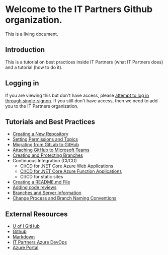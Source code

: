 # Welcome to the IT Partners Github organization. 

This is a living document. 

## Introduction

This is a tutorial on best practices inside IT Partners (what IT Partners does) and a tutorial (how to do it). 

## Logging in

If you are viewing this but don't have access, please [attempt to log in through single-signon](https://github.com/orgs/itpartnersillinois/sso). If you still don't have access, then we need to add you to the IT Partners organization. 

## Tutorials and Best Practices
* [Creating a New Repository](https://github.com/itpartnersillinois/tutorial/blob/master/Creating_Repository.md)
* [Setting Permissions and Topics](https://github.com/itpartnersillinois/tutorial/blob/master/Setting_Permissions_and_Topics.md)
* [Migrating from GitLab to GitHub](https://github.com/itpartnersillinois/tutorial/blob/master/Migrating_from_GitLab_to_GitHub.md)
* [Attaching GitHub to Microsoft Teams](https://github.com/itpartnersillinois/tutorial/blob/master/Attaching_GitHub_to_Microsoft_Teams.md)
* [Creating and Protecting Branches](https://github.com/itpartnersillinois/tutorial/blob/master/protecting_branches.md)
* Continuous Integration (CI/CD) 
     * CI/CD for .NET Core Azure Web Applications
     * [CI/CD for .NET Core Azure Function Applications](https://github.com/itpartnersillinois/tutorial/blob/master/CICD_Function_Apps.md)
     * CI/CD for static sites
* [Creating a README.md File](https://github.com/itpartnersillinois/tutorial/blob/master/Creating_a_README_File.md)
* [Adding code reviews](https://github.com/itpartnersillinois/tutorial/blob/master/Adding_Code_Review.md)
* [Branches and Server Information](https://github.com/itpartnersillinois/tutorial/blob/master/Branches_and_Server_Information.md)
* [Change Process and Branch Naming Conventions](https://github.com/itpartnersillinois/tutorial/blob/master/Change_Process_and_Branch_Naming_Conventions.md)

## External Resources
* [U of I GitHub](https://web.uillinois.edu/github)
* [Github](https://guides.github.com/activities/hello-world/)
* [Markdown](https://www.markdowntutorial.com/)
* [IT Partners Azure DevOps](https://dev.azure.com/itpartnersillinois/)
* [Azure Portal](https://portal.azure.com)
